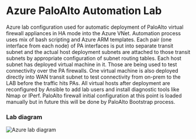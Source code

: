 # Azure PaloAlto Automation Lab

Azure lab configuration used for automatic deployment of PaloAlto virtual firewall appliances in HA mode into the Azure VNet. Automation process uses mix of bash scripting and Azure ARM templates. Each pair (one interface from each node) of PA interfaces is put into separate transit subnet and the actual host deployment subnets are attached to those transit subnets by appropriate configuration of subnet routing tables. Each host subnet has deployed virtual machine in it. Those are being used to test connectivity over the PA firewalls. One virtual machine is also deployed directly into WAN transit subnet to test connectivity from on-prem to the LAB before the traffic hits PAs. All virtual hosts after deployment are reconfigured by Ansible to add lab users and install diagnostic tools like Nmap or IPerf. PaloAlto firewall initial configuration at this point is loaded manually but in future this will be done by PaloAlto Bootstrap process.

### Lab diagram
![Azure lab diagram](https://github.com/ccie18643/Azure-PaloAlto-Automation-Lab/blob/master/pictures/diag01.png)


